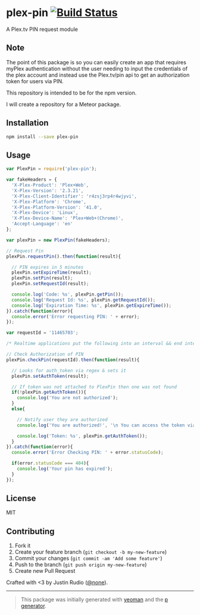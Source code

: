 # plex-pin [![Build Status](https://secure.travis-ci.org/jrudio/plex-pin.png?branch=master)](https://travis-ci.org/jrudio/plex-pin)

A Plex.tv PIN request module

## Note
The point of this package is so you can easily create an app that requires myPlex authentication without the user needing to input the credentials of the plex account and instead use the Plex.tv/pin api to get an authorization token for users via PIN.

This repository is intended to be for the npm version. 

I will create a repository for a Meteor package.

## Installation

```bash
npm install --save plex-pin
```

## Usage

```javascript
var PlexPin = require('plex-pin');

var fakeHeaders = {
  'X-Plex-Product': 'Plex+Web',
  'X-Plex-Version': '2.3.21',
  'X-Plex-Client-Identifier': 'r4zsj3rp4r4wjyvi',
  'X-Plex-Platform': 'Chrome',
  'X-Plex-Platform-Version': '41.0',
  'X-Plex-Device': 'Linux',
  'X-Plex-Device-Name': 'Plex+Web+(Chrome)',
  'Accept-Language': 'en'
};

var plexPin = new PlexPin(fakeHeaders);

// Request Pin
plexPin.requestPin().then(function(result){

  // PIN expires in 5 minutes
  plexPin.setExpireTime(result);
  plexPin.setPin(result);
  plexPin.setRequestId(result);

  console.log('Code: %s', plexPin.getPin());
  console.log('Request Id: %s', plexPin.getRequestId());
  console.log('Expiration Time: %s', plexPin.getExpireTime());
}).catch(function(error){
  console.error('Error requesting PIN: ' + error);
});

var requestId = '11465703';

/* Realtime applications put the following into an interval && end interval within 5 minutes */

// Check Authorization of PIN
plexPin.checkPin(requestId).then(function(result){

  // Looks for auth_token via regex & sets it
  plexPin.setAuthToken(result);

  // If token was not attached to PlexPin then one was not found
  if(!plexPin.getAuthToken()){
    console.log('You are not authorized');
  }
  else{

    // Notify user they are authorized
    console.log('You are authorized!', '\n You can access the token via plexPin.getAuthToken()');

    console.log('Token: %s', plexPin.getAuthToken());
  }
}).catch(function(error){
  console.error('Error Checking PIN: ' + error.statusCode);

  if(error.statusCode === 404){
    console.log('Your pin has expired');
  }
});
```

## License

MIT

## Contributing

1. Fork it
2. Create your feature branch (`git checkout -b my-new-feature`)
3. Commit your changes (`git commit -am 'Add some feature'`)
4. Push to the branch (`git push origin my-new-feature`)
5. Create new Pull Request

Crafted with <3 by Justin Rudio ([@none](https://twitter.com/none)).

***

> This package was initially generated with [yeoman](http://yeoman.io) and the [p generator](https://github.com/johnotander/generator-p.git).